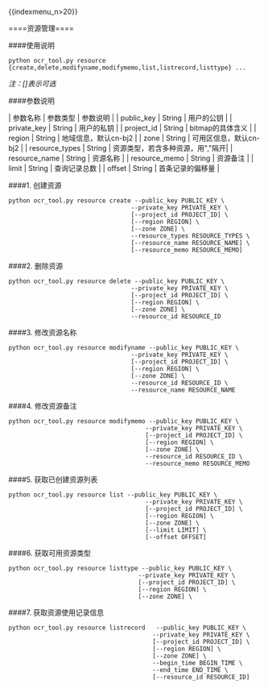{{indexmenu_n>20}}

====资源管理====

####使用说明

```
python ocr_tool.py resource {create,delete,modifyname,modifymemo,list,listrecord,listtype} ...
```

*注：[]表示可选*

####参数说明

| 参数名称 | 参数类型 | 参数说明 |
| public\_key | String | 用户的公钥 |
| private\_key | String | 用户的私钥 |
| project\_id | String | bitmap的具体含义 |
| region | String | 地域信息，默认cn-bj2 |
| zone | String | 可用区信息，默认cn-bj2 |
| resource\_types | String | 资源类型，若含多种资源，用","隔开|
| resource\_name | String | 资源名称 |
| resource\_memo | String | 资源备注 |
| limit  | String | 查询记录总数 |
| offset | String | 首条记录的偏移量 |

####1. 创建资源

```
python ocr_tool.py resource create --public_key PUBLIC_KEY \
                                  --private_key PRIVATE_KEY \
                                  [--project_id PROJECT_ID] \
                                  [--region REGION] \
                                  [--zone ZONE] \
                                  --resource_types RESOURCE_TYPES \
                                  [--resource_name RESOURCE_NAME] \
                                  [--resource_memo RESOURCE_MEMO]
```

####2. 删除资源

```
python ocr_tool.py resource delete --public_key PUBLIC_KEY \
                                  --private_key PRIVATE_KEY \
                                  [--project_id PROJECT_ID] \
                                  [--region REGION] \
                                  [--zone ZONE] \
                                  --resource_id RESOURCE_ID
```

####3. 修改资源名称

```
python ocr_tool.py resource modifyname --public_key PUBLIC_KEY \
                                  --private_key PRIVATE_KEY \
                                  [--project_id PROJECT_ID] \
                                  [--region REGION] \
                                  [--zone ZONE] \
                                  --resource_id RESOURCE_ID \
                                  --resource_name RESOURCE_NAME
```

####4. 修改资源备注

```
python ocr_tool.py resource modifymemo --public_key PUBLIC_KEY \
                                      --private_key PRIVATE_KEY \
                                      [--project_id PROJECT_ID] \
                                      [--region REGION] \
                                      [--zone ZONE] \
                                      --resource_id RESOURCE_ID \
                                      --resource_memo RESOURCE_MEMO
```


####5. 获取已创建资源列表

```
python ocr_tool.py resource list --public_key PUBLIC_KEY \
                                      --private_key PRIVATE_KEY \
                                      [--project_id PROJECT_ID] \
                                      [--region REGION] \
                                      [--zone ZONE] \
                                      [--limit LIMIT] \
                                      [--offset OFFSET]
```

####6. 获取可用资源类型

```
python ocr_tool.py resource listtype --public_key PUBLIC_KEY \
                                    --private_key PRIVATE_KEY \
                                    [--project_id PROJECT_ID] \
                                    [--region REGION] \
                                    [--zone ZONE] \
```

####7. 获取资源使用记录信息

```
python ocr_tool.py resource listrecord   --public_key PUBLIC_KEY \
                                      	--private_key PRIVATE_KEY \
                                      	[--project_id PROJECT_ID] \
                                        [--region REGION] \
                                      	[--zone ZONE] \
                                      	--begin_time BEGIN_TIME \
                                      	--end_time END_TIME \
                                      	[--resource_id RESOURCE_ID]
```
